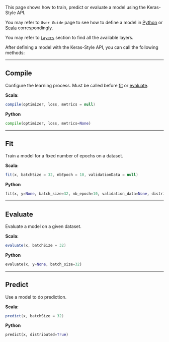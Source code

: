 This page shows how to train, predict or evaluate a model using the Keras-Style API.

You may refer to `User Guide` page to see how to define a model in [Python](../keras-api-python) or [Scala](../keras-api-scala.md) correspondingly.

You may refer to [`Layers`](../Layers/core.md) section to find all the available layers.

After defining a model with the Keras-Style API, you can call the following methods:


---
## **Compile**

Configure the learning process. Must be called before [fit](#fit) or [evaluate](#evaluate).

**Scala:**
```scala
compile(optimizer, loss, metrics = null)
```
**Python**
```python
compile(optimizer, loss, metrics=None)
```

---
## **Fit**

Train a model for a fixed number of epochs on a dataset.

**Scala:**
```scala
fit(x, batchSize = 32, nbEpoch = 10, validationData = null)
```
**Python**
```python
fit(x, y=None, batch_size=32, nb_epoch=10, validation_data=None, distributed=True)
```

---
## **Evaluate**

Evaluate a model on a given dataset.

**Scala:**
```scala
evaluate(x, batchSize = 32)
```
**Python**
```python
evaluate(x, y=None, batch_size=32)
```

---
## **Predict**

Use a model to do prediction.

**Scala:**
```scala
predict(x, batchSize = 32)
```
**Python**
```python
predict(x, distributed=True)
```
